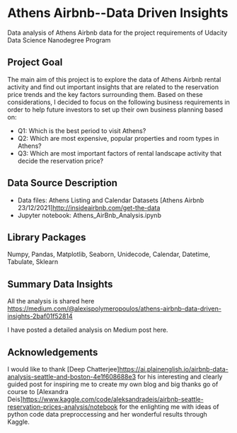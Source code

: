 # Athens Airbnb--Data Driven Insights
Data analysis of Athens Airbnb data for the project requirements of Udacity Data Science Nanodegree Program

## Project Goal
The main aim of this project is to explore the data of Athens Airbnb rental activity and find out important insights that are related to the reservation price trends and the key factors surrounding them. Based on these considerations, I decided to focus on the following business requirements in order to help future investors to set up their own business planning based on:

* Q1: Which is the best period to visit Athens?
* Q2: Which are most expensive, popular properties and room types in Athens?
* Q3: Which are most important factors of rental landscape activity that decide the reservation price?

## Data Source Description
* Data files: Athens Listing and Calendar Datasets [Athens Airbnb 23/12/2021]http://insideairbnb.com/get-the-data
* Jupyter notebook: Athens_AirBnb_Analysis.ipynb 

## Library Packages
Numpy, Pandas, Matplotlib, Seaborn, Unidecode, Calendar, Datetime, Tabulate, Sklearn

## Summary Data Insights
All the analysis is shared here https://medium.com/@alexispolymeropoulos/athens-airbnb-data-driven-insights-2baf01f52814

I have posted a detailed analysis on Medium post here.

## Acknowledgements
I would like to thank [Deep Chatterjee]https://ai.plainenglish.io/airbnb-data-analysis-seattle-and-boston-4e1f608688e3 for his interesting and clearly guided post for inspiring me to create my own blog and big thanks go of course to [Alexandra Deis]https://www.kaggle.com/code/aleksandradeis/airbnb-seattle-reservation-prices-analysis/notebook for the enlighting me with ideas of python code data preproccessing and her wonderful results through Kaggle.
